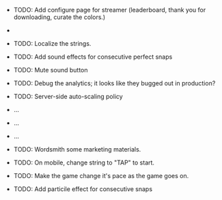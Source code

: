 - TODO: Add configure page for streamer (leaderboard, thank you for downloading, curate the colors.)
- 
- TODO: Localize the strings.

- TODO: Add sound effects for consecutive perfect snaps
- TODO: Mute sound button

- TODO: Debug the analytics; it looks like they bugged out in production?
- TODO: Server-side auto-scaling policy
- ...
- ...
- ...
- TODO: Wordsmith some marketing materials.
- TODO: On mobile, change string to "TAP" to start.
- TODO: Make the game change it's pace as the game goes on.
- TODO: Add particile effect for consecutive snaps
